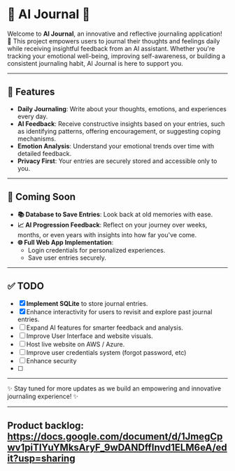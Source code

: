 # 🌟 AI Journal 🌟

Welcome to **AI Journal**, an innovative and reflective journaling application! 🤖 This project empowers users to journal their thoughts and feelings daily while receiving insightful feedback from an AI assistant. Whether you're tracking your emotional well-being, improving self-awareness, or building a consistent journaling habit, AI Journal is here to support you.

---

## 🌻 Features

- **Daily Journaling**: Write about your thoughts, emotions, and experiences every day.
- **AI Feedback**: Receive constructive insights based on your entries, such as identifying patterns, offering encouragement, or suggesting coping mechanisms.
- **Emotion Analysis**: Understand your emotional trends over time with detailed feedback.
- **Privacy First**: Your entries are securely stored and accessible only to you.

---

## 🚀 Coming Soon

- **📚 Database to Save Entries**: Look back at old memories with ease.
- **📈 AI Progression Feedback**: Reflect on your journey over weeks, months, or even years with insights into how far you've come.
- **🌐 Full Web App Implementation**:
  - Login credentials for personalized experiences.
  - Save user entries securely.

---

## ✅ TODO

- [x] **Implement SQLite** to store journal entries.
- [x] Enhance interactivity for users to revisit and explore past journal entries.
- [ ] Expand AI features for smarter feedback and analysis.
- [ ] Improve User Interface and website visuals.
- [ ] Host live website on AWS / Azure.
- [ ] Improve user credentials system (forgot password, etc)
- [ ] Enhance security
- [ ] 

---

✨ Stay tuned for more updates as we build an empowering and innovative journaling experience! ✨

---

## Product backlog: https://docs.google.com/document/d/1JmegCpwv1piTIYuYMksAryF_9wDANDffInvd1ELM6eA/edit?usp=sharing

